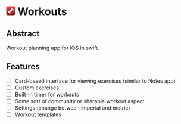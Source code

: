 # <img src="Workouts.png" width="24"/> Workouts

## Abstract
Workout planning app for iOS in swift.

## Features
- [ ] Card-based interface for viewing exercises (similar to Notes app)
- [ ] Custom exercises
- [ ] Built-in timer for workouts
- [ ] Some sort of community or sharable workout aspect
- [ ] Settings (change between imperial and metric)
- [ ] Workout templates
